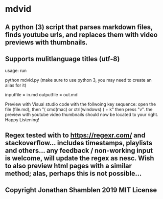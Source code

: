 # mdvid

## A python (3) script that parses markdown files, finds youtube urls, and replaces them with video previews with thumbnails.

## Supports mulitlanguage titles (utf-8)

usage: run 

python mdvid.py (make sure to use python 3, you may need to create an alias for it)

inputfile = in.md
outputfile = out.md

Preview with Visual studio code with the follwoing key sequence: open the file (file.md), then
"( cmd(mac) or ctrl(windows) ) + k" then press "v". the preview with youtube video thumbnails should now be located to your right. Happy Listening!

## Regex tested with to https://regexr.com/ and stackoverflow... includes timestamps, playlists and others... any feedback / non-working input is welcome, will update the regex as nesc. Wish to also preview html pages with a similar method; alas, perhaps this is not possible...

## Copyright Jonathan Shamblen 2019 MIT License
